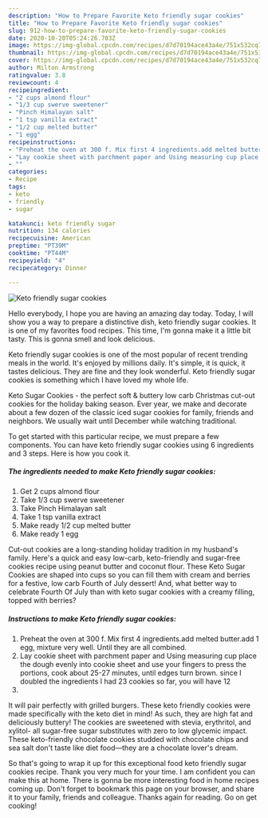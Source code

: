 ```yaml
---
description: "How to Prepare Favorite Keto friendly sugar cookies"
title: "How to Prepare Favorite Keto friendly sugar cookies"
slug: 912-how-to-prepare-favorite-keto-friendly-sugar-cookies
date: 2020-10-20T05:24:26.703Z
image: https://img-global.cpcdn.com/recipes/d7d70194ace43a4e/751x532cq70/keto-friendly-sugar-cookies-recipe-main-photo.jpg
thumbnail: https://img-global.cpcdn.com/recipes/d7d70194ace43a4e/751x532cq70/keto-friendly-sugar-cookies-recipe-main-photo.jpg
cover: https://img-global.cpcdn.com/recipes/d7d70194ace43a4e/751x532cq70/keto-friendly-sugar-cookies-recipe-main-photo.jpg
author: Milton Armstrong
ratingvalue: 3.8
reviewcount: 4
recipeingredient:
- "2 cups almond flour"
- "1/3 cup swerve sweetener"
- "Pinch Himalayan salt"
- "1 tsp vanilla extract"
- "1/2 cup melted butter"
- "1 egg"
recipeinstructions:
- "Preheat the oven at 300 f. Mix first 4 ingredients.add melted butter.add 1 egg, mixture very well. Until they are all combined."
- "Lay cookie sheet with parchment paper and Using measuring cup place the dough evenly into cookie sheet and use your fingers to press the portions, cook about 25-27 minutes, until edges turn brown. since I doubled the ingredients I had 23 cookies so far, you will have 12"
- ""
categories:
- Recipe
tags:
- keto
- friendly
- sugar

katakunci: keto friendly sugar 
nutrition: 134 calories
recipecuisine: American
preptime: "PT39M"
cooktime: "PT44M"
recipeyield: "4"
recipecategory: Dinner

---
```



![Keto friendly sugar cookies](https://img-global.cpcdn.com/recipes/d7d70194ace43a4e/751x532cq70/keto-friendly-sugar-cookies-recipe-main-photo.jpg)

Hello everybody, I hope you are having an amazing day today. Today, I will show you a way to prepare a distinctive dish, keto friendly sugar cookies. It is one of my favorites food recipes. This time, I'm gonna make it a little bit tasty. This is gonna smell and look delicious.

Keto friendly sugar cookies is one of the most popular of recent trending meals in the world. It's enjoyed by millions daily. It's simple, it is quick, it tastes delicious. They are fine and they look wonderful. Keto friendly sugar cookies is something which I have loved my whole life.

Keto Sugar Cookies - the perfect soft &amp; buttery low carb Christmas cut-out cookies for the holiday baking season. Ever year, we make and decorate about a few dozen of the classic iced sugar cookies for family, friends and neighbors. We usually wait until December while watching traditional.


To get started with this particular recipe, we must prepare a few components. You can have keto friendly sugar cookies using 6 ingredients and 3 steps. Here is how you cook it.

<!--inarticleads1-->

##### The ingredients needed to make Keto friendly sugar cookies:

1. Get 2 cups almond flour
1. Take 1/3 cup swerve sweetener
1. Take Pinch Himalayan salt
1. Take 1 tsp vanilla extract
1. Make ready 1/2 cup melted butter
1. Make ready 1 egg


Cut-out cookies are a long-standing holiday tradition in my husband&#39;s family. Here&#39;s a quick and easy low-carb, keto-friendly and sugar-free cookies recipe using peanut butter and coconut flour. These Keto Sugar Cookies are shaped into cups so you can fill them with cream and berries for a festive, low carb Fourth of July dessert! And, what better way to celebrate Fourth Of July than with keto sugar cookies with a creamy filling, topped with berries? 

<!--inarticleads2-->

##### Instructions to make Keto friendly sugar cookies:

1. Preheat the oven at 300 f. Mix first 4 ingredients.add melted butter.add 1 egg, mixture very well. Until they are all combined.
1. Lay cookie sheet with parchment paper and Using measuring cup place the dough evenly into cookie sheet and use your fingers to press the portions, cook about 25-27 minutes, until edges turn brown. since I doubled the ingredients I had 23 cookies so far, you will have 12
1. 


It will pair perfectly with grilled burgers. These keto friendly cookies were made specifically with the keto diet in mind! As such, they are high fat and deliciously buttery! The cookies are sweetened with stevia, erythritol, and xylitol- all sugar-free sugar substitutes with zero to low glycemic impact. These keto-friendly chocolate cookies studded with chocolate chips and sea salt don&#39;t taste like diet food—they are a chocolate lover&#39;s dream. 

So that's going to wrap it up for this exceptional food keto friendly sugar cookies recipe. Thank you very much for your time. I am confident you can make this at home. There is gonna be more interesting food in home recipes coming up. Don't forget to bookmark this page on your browser, and share it to your family, friends and colleague. Thanks again for reading. Go on get cooking!
